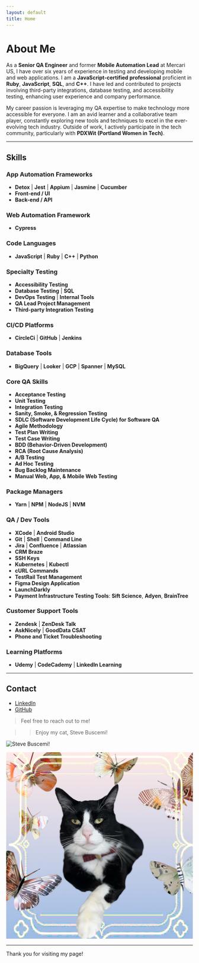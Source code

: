 ```yaml
---
layout: default
title: Home
---
```


# About Me

As a **Senior QA Engineer** and former **Mobile Automation Lead** at Mercari US, I have over six years of experience in testing and developing mobile and web applications. I am a **JavaScript-certified professional** proficient in **Ruby**, **JavaScript**, **SQL**, and **C++**. I have led and contributed to projects involving third-party integrations, database testing, and accessibility testing, enhancing user experience and company performance.

My career passion is leveraging my QA expertise to make technology more accessible for everyone. I am an avid learner and a collaborative team player, constantly exploring new tools and techniques to excel in the ever-evolving tech industry. Outside of work, I actively participate in the tech community, particularly with **PDXWit (Portland Women in Tech)**.

---

## Skills

### App Automation Frameworks
- **Detox** | **Jest** | **Appium** | **Jasmine** | **Cucumber**
- **Front-end / UI**
- **Back-end / API**

### Web Automation Framework
- **Cypress**

### Code Languages
- **JavaScript** | **Ruby** | **C++** | **Python**

### Specialty Testing
- **Accessibility Testing**
- **Database Testing** | **SQL**
- **DevOps Testing** | **Internal Tools**
- **QA Lead Project Management**
- **Third-party Integration Testing**

### CI/CD Platforms
- **CircleCi** | **GitHub** | **Jenkins**

### Database Tools
- **BigQuery** | **Looker** | **GCP** | **Spanner** | **MySQL**

### Core QA Skills
- **Acceptance Testing**
- **Unit Testing**
- **Integration Testing**
- **Sanity, Smoke, & Regression Testing**
- **SDLC (Software Development Life Cycle) for Software QA**
- **Agile Methodology**
- **Test Plan Writing**
- **Test Case Writing**
- **BDD (Behavior-Driven Development)**
- **RCA (Root Cause Analysis)**
- **A/B Testing**
- **Ad Hoc Testing**
- **Bug Backlog Maintenance**
- **Manual Web, App, & Mobile Web Testing**

### Package Managers
- **Yarn** | **NPM** | **NodeJS** | **NVM**

### QA / Dev Tools
- **XCode** | **Android Studio**
- **Git** | **Shell** | **Command Line**
- **Jira** | **Confluence** | **Atlassian**
- **CRM Braze**
- **SSH Keys**
- **Kubernetes** | **Kubectl**
- **cURL Commands**
- **TestRail Test Management**
- **Figma Design Application**
- **LaunchDarkly**
- **Payment Infrastructure Testing Tools**: **Sift Science**, **Adyen**, **BrainTree**

### Customer Support Tools
- **Zendesk** | **ZenDesk Talk**
- **AskNicely** | **GoodData CSAT**
- **Phone and Ticket Troubleshooting**

### Learning Platforms
- **Udemy** | **CodeCademy** | **LinkedIn Learning**

---

## Contact

- [LinkedIn](https://www.linkedin.com/in/ginaferguson)
- [GitHub](https://github.com/ginafergusonQA)

> Feel free to reach out to me!

>> Enjoy my cat, Steve Buscemi!
<html>
<img src="/Users/gina/Documents/GitHub/ginaqa.github.io/Photoroom_20240613_022255.jpg" class="responsive-image" alt="Steve Buscemi!">
</html>

![My Cat: Steve Buscemi](https://github.com/gfergusonQA/ginaqa.github.io/blob/main/Photoroom_20240613_022255.jpg?raw=true)

---

Thank you for visiting my page!
